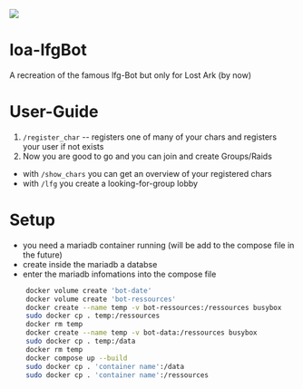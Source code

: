 [![](https://dcbadge.vercel.app/api/server/bUmbzkdRhK)](https://discord.gg/bUmbzkdRhK)

# loa-lfgBot
A recreation of the famous lfg-Bot but only for Lost Ark (by now)

# User-Guide
1. ```/register_char``` -- registers one of many of your chars and registers your user if not exists
2. Now you are good to go and you can join and create Groups/Raids

- with ```/show_chars``` you can get an overview of your registered chars
- with ```/lfg``` you create a looking-for-group lobby


# Setup
- you need a mariadb container running (will be add to the compose file in the future)
- create inside the mariadb a databse
- enter the mariadb infomations into the compose file
```bash
    docker volume create 'bot-date'
    docker volume create 'bot-ressources'
    docker create --name temp -v bot-ressources:/ressources busybox
    sudo docker cp . temp:/ressources
    docker rm temp
    docker create --name temp -v bot-data:/ressources busybox
    sudo docker cp . temp:/data
    docker rm temp
    docker compose up --build
    sudo docker cp . 'container name':/data
    sudo docker cp . 'container name':/ressources
```